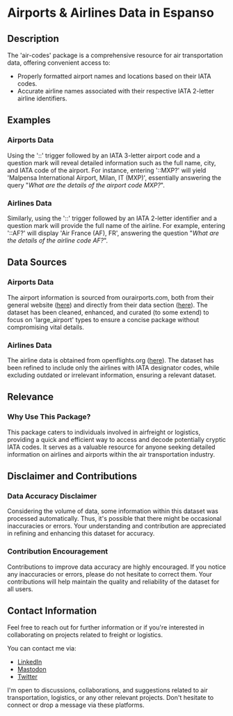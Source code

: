 # Airports & Airlines Data in Espanso

## Description

The 'air-codes' package is a comprehensive resource for air transportation data, offering convenient access to:

- Properly formatted airport names and locations based on their IATA codes.
- Accurate airline names associated with their respective IATA 2-letter airline identifiers.

## Examples

### Airports Data

Using the '::' trigger followed by an IATA 3-letter airport code and a question mark will reveal detailed information such as the full name, city, and IATA code of the airport. For instance, entering '::MXP?' will yield 'Malpensa International Airport, Milan, IT (MXP)', essentially answering the query "_*What are the details of the airport code MXP?*_".

### Airlines Data

Similarly, using the '::' trigger followed by an IATA 2-letter identifier and a question mark will provide the full name of the airline. For example, entering '::AF?' will display 'Air France (AF), FR', answering the question "_*What are the details of the airline code AF?*_".

## Data Sources

### Airports Data

The airport information is sourced from ourairports.com, both from their general website ([here](https://ourairports.com/airports.html)) and directly from their data section ([here](https://ourairports.com/data/)). The dataset has been cleaned, enhanced, and curated (to some extend) to focus on 'large_airport' types to ensure a concise package without compromising vital details.

### Airlines Data

The airline data is obtained from openflights.org ([here](https://openflights.org/data.php#airline)). The dataset has been refined to include only the airlines with IATA designator codes, while excluding outdated or irrelevant information, ensuring a relevant dataset.

## Relevance

### Why Use This Package?

This package caters to individuals involved in airfreight or logistics, providing a quick and efficient way to access and decode potentially cryptic IATA codes. It serves as a valuable resource for anyone seeking detailed information on airlines and airports within the air transportation industry.

## Disclaimer and Contributions

### Data Accuracy Disclaimer

Considering the volume of data, some information within this dataset was processed automatically. Thus, it's possible that there might be occasional inaccuracies or errors. Your understanding and contribution are appreciated in refining and enhancing this dataset for accuracy.

### Contribution Encouragement

Contributions to improve data accuracy are highly encouraged. If you notice any inaccuracies or errors, please do not hesitate to correct them. Your contributions will help maintain the quality and reliability of the dataset for all users.

## Contact Information

Feel free to reach out for further information or if you're interested in collaborating on projects related to freight or logistics.

You can contact me via:

- [LinkedIn](https://www.linkedin.com/in/cl3mcg/?locale=en_US)
- [Mastodon](https://fosstodon.org/@cl3mcg)
- [Twitter](https://twitter.com/cl3mcg)

I'm open to discussions, collaborations, and suggestions related to air transportation, logistics, or any other relevant projects. Don't hesitate to connect or drop a message via these platforms.
